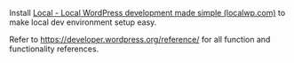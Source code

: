 Install [Local - Local WordPress development made simple (localwp.com)](https://localwp.com/) to make local dev environment setup easy.


Refer to https://developer.wordpress.org/reference/ for all function and functionality references.

